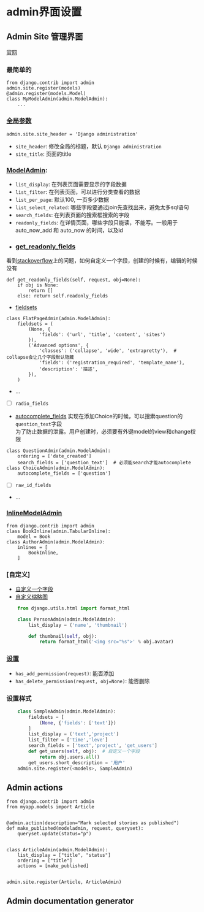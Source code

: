# admin界面设置

## Admin Site 管理界面
[官网](https://docs.djangoproject.com/en/3.0/ref/contrib/admin/)
### 最简单的
```
from django.contrib import admin
admin.site.register(models)
@admin.register(models.Model)
class MyModelAdmin(admin.ModelAdmin):
    ...
```

### [全局参数](https://docs.djangoproject.com/en/2.0/ref/contrib/admin/#adminsite-attributes)
```
admin.site.site_header = 'Django administration'
```
* `site_header`: 修改全局的标题，默认 `Django administration`
* `site_title`: 页面的title

### [ModelAdmin][ModelAdmin]:
* `list_display`: 在列表页面需要显示的字段数据
* `list_filter`: 在列表页面，可以进行分类查看的数据
* `list_per_page`: 默认100, 一页多少数据
* `list_select_related`: 哪些字段要通过join先查找出来，避免太多sql语句
* `search_fields`: 在列表页面的搜索框搜索的字段
* `readonly_fields`: 在详情页面，哪些字段只能读，不能写。一般用于auto_now_add 和 auto_now 的时间，以及id
* ### [get_readonly_fields](https://docs.djangoproject.com/en/2.0/ref/contrib/admin/#django.contrib.admin.ModelAdmin.get_readonly_fields)
看到[stackoverflow](https://stackoverflow.com/questions/7860612/django-admin-make-field-editable-in-add-but-not-edit)上的问题，如何自定义一个字段，创建的时候有，编辑的时候没有
```
def get_readonly_fields(self, request, obj=None):
    if obj is None:
        return []
    else: return self.readonly_fields
```
* [fieldsets](https://docs.djangoproject.com/en/2.0/ref/contrib/admin/#django.contrib.admin.ModelAdmin.fieldsets)
```
class FlatPageAdmin(admin.ModelAdmin):
    fieldsets = (
        (None, {
            'fields': ('url', 'title', 'content', 'sites')
        }),
        ('Advanced options', {
            'classes': ('collapse', 'wide', 'extrapretty'),  # collapse会让几个字段默认隐藏
            'fields': ('registration_required', 'template_name'),
            'description': '描述',
        }),
    )
```
* ...
* [ ] `radio_fields`
* [autocomplete_fields][autocomplete_fields]
实现在添加Choice的时候，可以搜索question的`question_text`字段  
为了防止数据的泄露。用户创建时，必须要有外键model的view和change权限  
```
class QuestionAdmin(admin.ModelAdmin):
    ordering = ['date_created']
    search_fields = ['question_text']  # 必须能search才能autocomplete
class ChoiceAdmin(admin.ModelAdmin):
    autocomplete_fields = ['question']
```
* [ ] `raw_id_fields`
* ...


### [InlineModelAdmin](https://docs.djangoproject.com/en/3.0/ref/contrib/admin/#inlinemodeladmin-objects)
```
from django.contrib import admin
class BookInline(admin.TabularInline):
    model = Book
class AuthorAdmin(admin.ModelAdmin):
    inlines = [
        BookInline,
    ]
```

### [自定义]
* [自定义一个字段](#设置样式)
* [自定义缩略图](https://docs.djangoproject.com/en/2.0/ref/contrib/admin/#django.contrib.admin.ModelAdmin.list_display)
```python
    from django.utils.html import format_html

    class PersonAdmin(admin.ModelAdmin):
        list_display = ('name', 'thumbnail')

        def thumbnail(self, obj):
            return format_html('<img src="%s">' % obj.avatar)
```

### [设置][setting]
* `has_add_permission(request)`: 能否添加
* `has_delete_permission(request, obj=None)`: 能否删除

### 设置样式
```python
    class SampleAdmin(admin.ModelAdmin):
        fieldsets = [
            (None, {'fields': ['text']})
        ]
        list_display = ('text','project')
        list_filter = ['time','leve']
        search_fields = ['text','project', 'get_users']
        def get_users(self, obj):  # 自定义一个字段
            return obj.users.all()
        get_users.short_description = '用户'
    admin.site.register(<models>, SampleAdmin)
```


## Admin actions
```
from django.contrib import admin
from myapp.models import Article


@admin.action(description="Mark selected stories as published")
def make_published(modeladmin, request, queryset):
    queryset.update(status="p")


class ArticleAdmin(admin.ModelAdmin):
    list_display = ["title", "status"]
    ordering = ["title"]
    actions = [make_published]


admin.site.register(Article, ArticleAdmin)
```

## Admin documentation generator

[ModelAdmin]: https://docs.djangoproject.com/en/4.0/ref/contrib/admin/#modeladmin-objects
[autocomplete_fields]: https://docs.djangoproject.com/en/4.0/ref/contrib/admin/#django.contrib.admin.ModelAdmin.autocomplete_fields
[setting]: https://docs.djangoproject.com/en/5.1/ref/contrib/admin/#django.contrib.admin.InlineModelAdmin.has_add_permission

